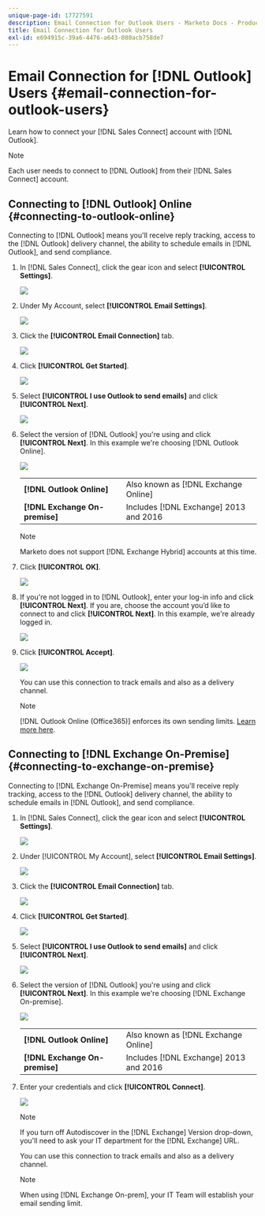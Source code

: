 ```yaml
---
unique-page-id: 17727591
description: Email Connection for Outlook Users - Marketo Docs - Product Documentation
title: Email Connection for Outlook Users
exl-id: e694915c-39a6-4476-a643-080acb758de7
---
```

# Email Connection for [!DNL Outlook] Users {#email-connection-for-outlook-users}

Learn how to connect your [!DNL Sales Connect] account with [!DNL Outlook].

>[!NOTE]
>
>Each user needs to connect to [!DNL Outlook] from their [!DNL Sales Connect] account.

## Connecting to [!DNL Outlook] Online {#connecting-to-outlook-online}

Connecting to [!DNL Outlook] means you'll receive reply tracking, access to the [!DNL Outlook] delivery channel, the ability to schedule emails in [!DNL Outlook], and send compliance.

1. In [!DNL Sales Connect], click the gear icon and select **[!UICONTROL Settings]**.

   ![](assets/one.png)

1. Under My Account, select **[!UICONTROL Email Settings]**.

   ![](assets/two.png)

1. Click the **[!UICONTROL Email Connection]** tab.

   ![](assets/three.png)

1. Click **[!UICONTROL Get Started]**.

   ![](assets/four.png)

1. Select **[!UICONTROL I use Outlook to send emails]** and click **[!UICONTROL Next]**.

   ![](assets/five-a.png)

1. Select the version of [!DNL Outlook] you're using and click **[!UICONTROL Next]**. In this example we're choosing [!DNL Outlook Online].

   ![](assets/six-a.png)

      <table> 
    <tbody>
     <tr>
      <td><strong>[!DNL Outlook Online]</strong></td> 
      <td>Also known as [!DNL Exchange Online]</td> 
     </tr>
     <tr>
      <td><strong>[!DNL Exchange On-premise]</strong></td> 
      <td>Includes [!DNL Exchange] 2013 and 2016</td> 
     </tr>
    </tbody>
   </table>

   >[!NOTE]
   >
   >Marketo does not support [!DNL Exchange Hybrid] accounts at this time.

1. Click **[!UICONTROL OK]**.

   ![](assets/seven-a.png)

1. If you're not logged in to [!DNL Outlook], enter your log-in info and click **[!UICONTROL Next]**. If you are, choose the account you’d like to connect to and click **[!UICONTROL Next]**. In this example, we're already logged in.

   ![](assets/eight-a.png)

1. Click **[!UICONTROL Accept]**.

   ![](assets/nine-a.png)

   You can use this connection to track emails and also as a delivery channel.

   >[!NOTE]
   >
   >[!DNL Outlook Online (Office365)] enforces its own sending limits. [Learn more here](/help/marketo/product-docs/marketo-sales-connect/email/email-delivery/email-connection-throttling.md#email-provider-limits).

## Connecting to [!DNL Exchange On-Premise] {#connecting-to-exchange-on-premise}

Connecting to [!DNL Exchange On-Premise] means you'll receive reply tracking, access to the [!DNL Outlook] delivery channel, the ability to schedule emails in [!DNL Outlook], and send compliance.

1. In [!DNL Sales Connect], click the gear icon and select **[!UICONTROL Settings]**.

   ![](assets/one.png)

1. Under [!UICONTROL My Account], select **[!UICONTROL Email Settings]**.

   ![](assets/two.png)

1. Click the **[!UICONTROL Email Connection]** tab.

   ![](assets/three.png)

1. Click **[!UICONTROL Get Started]**.

   ![](assets/four.png)

1. Select **[!UICONTROL I use Outlook to send emails]** and click **[!UICONTROL Next]**.

   ![](assets/five-a.png)

1. Select the version of [!DNL Outlook] you're using and click **[!UICONTROL Next]**. In this example we're choosing [!DNL Exchange On-premise].

   ![](assets/six-b.png)

      <table> 
    <tbody>
     <tr>
      <td><strong>[!DNL Outlook Online]</strong></td> 
      <td>Also known as [!DNL Exchange Online]</td> 
     </tr>
     <tr>
      <td><strong>[!DNL Exchange On-premise]</strong></td> 
      <td>Includes [!DNL Exchange] 2013 and 2016</td> 
     </tr>
    </tbody>
   </table>

1. Enter your credentials and click **[!UICONTROL Connect]**.

   ![](assets/seven-b.png)

   >[!NOTE]
   >
   >If you turn off Autodiscover in the [!DNL Exchange] Version drop-down, you'll need to ask your IT department for the [!DNL Exchange] URL.

   You can use this connection to track emails and also as a delivery channel.

   >[!NOTE]
   >
   >When using [!DNL Exchange On-prem], your IT Team will establish your email sending limit.
